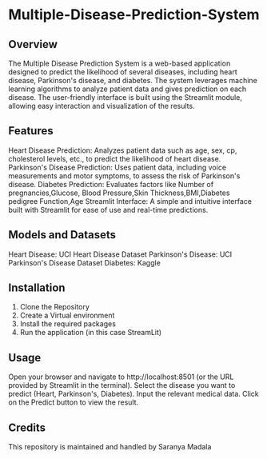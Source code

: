 # Multiple-Disease-Prediction-System

## Overview
The Multiple Disease Prediction System is a web-based application designed to predict the likelihood of several diseases, including heart disease, Parkinson's disease, and diabetes. The system leverages machine learning algorithms to analyze patient data and gives prediction on each disease. The user-friendly interface is built using the Streamlit module, allowing easy interaction and visualization of the results.

## Features
 Heart Disease Prediction: Analyzes patient data such as age, sex, cp, cholesterol levels, etc., to predict the likelihood of heart disease.
 Parkinson's Disease Prediction: Uses patient data, including voice measurements and motor symptoms, to assess the risk of Parkinson's disease.
 Diabetes Prediction: Evaluates factors like Number of pregnancies,Glucose, Blood Pressure,Skin Thickness,BMI,Diabetes pedigree Function,Age
 Streamlit Interface: A simple and intuitive interface built with Streamlit for ease of use and real-time predictions.

## Models and Datasets
Heart Disease: UCI Heart Disease Dataset
Parkinson's Disease: UCI Parkinson's Disease Dataset
Diabetes: Kaggle 

## Installation 
1. Clone the Repository
2. Create a Virtual environment
3. Install the required packages
4. Run the application (in this case StreamLit)
   
## Usage
Open your browser and navigate to http://localhost:8501 (or the URL provided by Streamlit in the terminal).
Select the disease you want to predict (Heart, Parkinson's, Diabetes).
Input the relevant medical data.
Click on the Predict button to view the result.

## Credits
This repository is maintained and handled by Saranya Madala 


 
